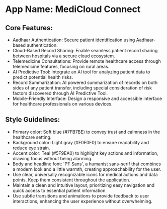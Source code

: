 # **App Name**: MediCloud Connect

## Core Features:

- Aadhaar Authentication: Secure patient identification using Aadhaar-based authentication.
- Cloud-Based Record Sharing: Enable seamless patient record sharing between hospitals via a secure cloud ecosystem.
- Telemedicine Consultations: Provide remote healthcare access through telemedicine features, focusing on rural areas.
- AI Predictive Tool: Integrate an AI tool for analyzing patient data to predict potential health risks.
- Record Summarization: AI powered summarization of records on both sides of any patient transfer, including special consideration of risk factors discovered through AI Predictive Tool.
- Mobile-Friendly Interface: Design a responsive and accessible interface for healthcare professionals on various devices.

## Style Guidelines:

- Primary color: Soft blue (#7FB7BE) to convey trust and calmness in the healthcare setting.
- Background color: Light gray (#F0F0F0) to ensure readability and reduce eye strain.
- Accent color: Teal (#5F9EA0) to highlight key actions and information, drawing focus without being alarming.
- Body and headline font: 'PT Sans', a humanist sans-serif that combines a modern look and a little warmth, creating approachability for the user.
- Use clear, universally recognizable icons for medical actions and data points. Keep them consistent throughout the application.
- Maintain a clean and intuitive layout, prioritizing easy navigation and quick access to essential patient information.
- Use subtle transitions and animations to provide feedback to user interactions, enhancing the user experience without overwhelming.